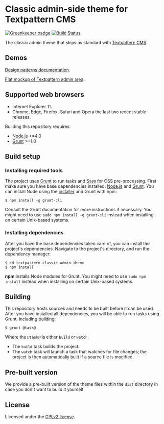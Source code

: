 # Classic admin-side theme for Textpattern CMS

[![Greenkeeper badge](https://badges.greenkeeper.io/philwareham/textpattern-classic-admin-theme.svg)](https://greenkeeper.io/)
[![Build Status](https://img.shields.io/travis/philwareham/textpattern-classic-admin-theme.svg)](https://travis-ci.org/philwareham/textpattern-classic-admin-theme)

The classic admin theme that ships as standard with [Textpattern CMS](https://textpattern.io/).

## Demos

[Design patterns documentation](http://design-patterns-classic.textpattern.io/docs/).

[Flat mockup of Textpattern admin area](http://design-patterns-classic.textpattern.io/mockups/).

## Supported web browsers

* Internet Explorer 11.
* Chrome, Edge, Firefox, Safari and Opera the last two recent stable releases.

Building this repository requires:

* [Node.js](https://nodejs.org/) >=4.0
* [Grunt](https://gruntjs.com/) >=1.0

## Build setup

### Installing required tools

The project uses [Grunt](https://gruntjs.com/) to run tasks and [Sass](http://sass-lang.com/) for CSS pre-processing. First make sure you have base dependencies installed: [Node.js](https://nodejs.org/) and [Grunt](https://gruntjs.com/). You can install Node using the [installer](https://nodejs.org/) and Grunt with npm:

```ShellSession
$ npm install -g grunt-cli
```

Consult the Grunt documentation for more instructions if necessary. You might need to use `sudo npm install -g grunt-cli` instead when installing on certain Unix-based systems.

### Installing dependencies

After you have the base dependencies taken care of, you can install the project's dependencies. Navigate to the project's directory, and run the dependency manager:

```ShellSession
$ cd textpattern-classic-admin-theme
$ npm install
```

**npm** installs Node modules for Grunt. You might need to use `sudo npm install` instead when installing on certain Unix-based systems.

## Building

This repository hosts sources and needs to be built before it can be used. After you have installed all dependencies, you will be able to run tasks using Grunt, including building:

```ShellSession
$ grunt @task@
```

Where the `@task@` is either `build` or `watch`.

* The `build` task builds the project.
* The `watch` task will launch a task that watches for file changes; the project is then automatically built if a source file is modified.

## Pre-built version

We provide a pre-built version of the theme files within the `dist` directory in case you don't want to build it yourself.

## License

Licensed under the [GPLv2 license](https://github.com/philwareham/textpattern-classic-admin-theme/blob/master/LICENSE).
